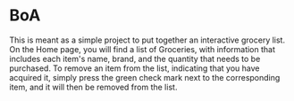 # BoA

This is meant as a simple project to put together an interactive grocery list.  On the Home page, you will find a list of Groceries, with information that includes each item's name, brand, and the quantity that needs to be purchased.  To remove an item from the list, indicating that you have acquired it, simply press the green check mark next to the corresponding item, and it will then be removed from the list.